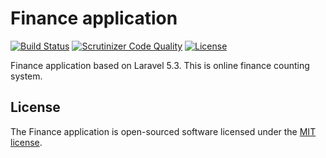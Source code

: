 # Finance application

[![Build Status](https://travis-ci.org/VovikeMS/finance.svg?branch=master)](https://travis-ci.org/VovikeMS/finance)
[![Scrutinizer Code Quality](https://scrutinizer-ci.com/g/VovikeMS/finance/badges/quality-score.png?b=master)](https://scrutinizer-ci.com/g/VovikeMS/finance/?branch=master)
[![License](https://poser.pugx.org/laravel/framework/license.svg)](https://packagist.org/packages/laravel/framework)

Finance application based on Laravel 5.3. This is online finance counting system.

## License

The Finance application is open-sourced software licensed under the [MIT license](http://opensource.org/licenses/MIT).
